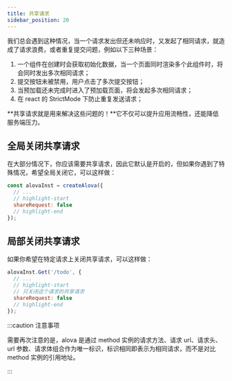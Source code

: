 ```yaml
---
title: 共享请求
sidebar_position: 20
---
```


我们总会遇到这种情况，当一个请求发出但还未响应时，又发起了相同请求，就造成了请求浪费，或者重复提交问题，例如以下三种场景：

1. 一个组件在创建时会获取初始化数据，当一个页面同时渲染多个此组件时，将会同时发出多次相同请求；
2. 提交按钮未被禁用，用户点击了多次提交按钮；
3. 当预加载还未完成时进入了预加载页面，将会发起多次相同请求；
4. 在 react 的 StrictMode 下防止重复发送请求；

**共享请求就是用来解决这些问题的！**它不仅可以提升应用流畅性，还能降低服务端压力。

## 全局关闭共享请求

在大部分情况下，你应该需要共享请求，因此它默认是开启的，但如果你遇到了特殊情况，希望全局关闭它，可以这样做：

```javascript
const alovaInst = createAlova({
  // ...
  // highlight-start
  shareRequest: false
  // highlight-end
});
```

## 局部关闭共享请求

如果你希望在特定请求上关闭共享请求，可以这样做：

```javascript
alovaInst.Get('/todo', {
  // ...
  // highlight-start
  // 只关闭这个请求的共享请求
  shareRequest: false
  // highlight-end
});
```

:::caution 注意事项

需要再次注意的是，alova 是通过 method 实例的请求方法、请求 url、请求头、url 参数、请求体组合作为唯一标识，标识相同即表示为相同请求，而不是对比 method 实例的引用地址。

:::
